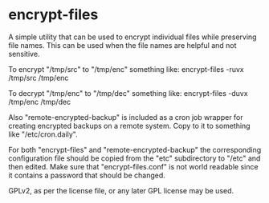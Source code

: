 encrypt-files
=============

A simple utility that can be used to encrypt individual files while preserving
file names. This can be used when the file names are helpful and not sensitive.

To encrypt "/tmp/src" to "/tmp/enc" something like:
    encrypt-files -ruvx /tmp/src /tmp/enc

To decrypt "/tmp/enc" to "/tmp/dec" something like:
    encrypt-files -duvx /tmp/enc /tmp/dec

Also "remote-encrypted-backup" is included as a cron job wrapper for creating
encrypted backups on a remote system. Copy to it to something like 
"/etc/cron.daily".

For both "encrypt-files" and "remote-encrypted-backup" the corresponding 
configuration file should be copied from the "etc" subdirectory to "/etc" and
then edited. Make sure that "encrypt-files.conf" is not world readable since
it contains a password that should be changed.

GPLv2, as per the license file, or any later GPL license may be used.
